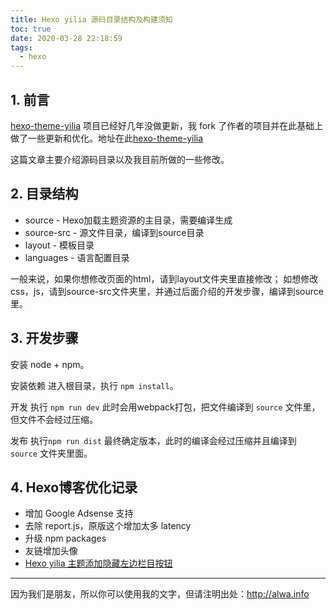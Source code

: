 ```yaml
---
title: Hexo yilia 源码目录结构及构建须知
toc: true
date: 2020-03-28 22:18:59
tags:
  - hexo
---
```



## 1. 前言
[hexo-theme-yilia](https://github.com/litten/hexo-theme-yilia) 项目已经好几年没做更新，我 fork 了作者的项目并在此基础上做了一些更新和优化。地址在此[hexo-theme-yilia](https://github.com/LichAmnesia/hexo-theme-yilia)

这篇文章主要介绍源码目录以及我目前所做的一些修改。

<!-- more -->

## 2. 目录结构
- source - Hexo加载主题资源的主目录，需要编译生成
- source-src - 源文件目录，编译到source目录
- layout - 模板目录
- languages - 语言配置目录

一般来说，如果你想修改页面的html，请到layout文件夹里直接修改； 如想修改css，js，请到source-src文件夹里，并通过后面介绍的开发步骤，编译到source里。

## 3. 开发步骤
安装 node + npm。

安装依赖 进入根目录，执行 `npm install`。

开发 执行 `npm run dev` 此时会用webpack打包，把文件编译到 `source` 文件里，但文件不会经过压缩。

发布 执行`npm run dist` 最终确定版本，此时的编译会经过压缩并且编译到 `source` 文件夹里面。

## 4. Hexo博客优化记录
- 增加 Google Adsense 支持
- 去除 report.js，原版这个增加太多 latency
- 升级 npm packages
- 友链增加头像
- [Hexo yilia 主题添加隐藏左边栏目按钮](https://www.alwa.info/2020/Hexo-yilia-%E4%B8%BB%E9%A2%98%E6%B7%BB%E5%8A%A0%E9%9A%90%E8%97%8F%E5%B7%A6%E8%BE%B9%E6%A0%8F%E7%9B%AE%E6%8C%89%E9%92%AE.html)


---

因为我们是朋友，所以你可以使用我的文字，但请注明出处：http://alwa.info